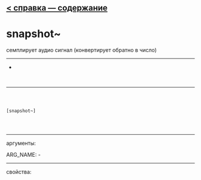 [< справка — содержание](ceammc_lib.html)
---

# snapshot~


семплирует аудио сигнал (конвертирует обратно в число)

---

-
<br>


---


```



[snapshot~]


            
```

---
аргументы:

ARG_NAME: -<br>

---
свойства:


